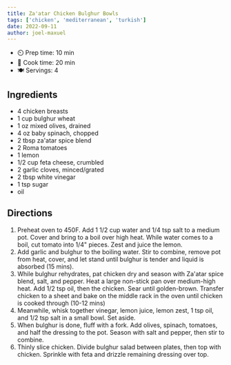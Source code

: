 ```yaml
---
title: Za'atar Chicken Bulghur Bowls
tags: ['chicken', 'mediterranean', 'turkish']
date: 2022-09-11
author: joel-maxuel
---
```



- ⏲️ Prep time: 10 min
- 🍳 Cook time: 20 min
- 🍽️ Servings: 4

## Ingredients

- 4 chicken breasts
- 1 cup bulghur wheat
- 1 oz mixed olives, drained
- 4 oz baby spinach, chopped
- 2 tbsp za'atar spice blend
- 2 Roma tomatoes
- 1 lemon
- 1/2 cup feta cheese, crumbled
- 2 garlic cloves, minced/grated
- 2 tbsp white vinegar
- 1 tsp sugar
- oil

## Directions

1. Preheat oven to 450F. Add 1 1/2 cup water and 1/4 tsp salt to a medium pot. Cover and bring to a boil over high heat. While water comes to a boil, cut tomato into 1/4" pieces. Zest and juice the lemon.
2. Add garlic and bulghur to the boiling water. Stir to combine, remove pot from heat, cover, and let stand until bulghur is tender and liquid is absorbed (15 mins).
3. While bulghur rehydrates, pat chicken dry and season with Za'atar spice blend, salt, and pepper. Heat a large non-stick pan over medium-high heat. Add 1/2 tsp oil, then the chicken. Sear until golden-brown. Transfer chicken to a sheet and bake on the middle rack in the oven until chicken is cooked through (10-12 mins)
4. Meanwhile, whisk together vinegar, lemon juice, lemon zest, 1 tsp oil, and 1/2 tsp salt in a small bowl. Set aside.
5. When bulghur is done, fluff with a fork. Add olives, spinach, tomatoes, and half the dressing to the pot. Season with salt and pepper, then stir to combine.
6. Thinly slice chicken. Divide bulghur salad between plates, then top with chicken. Sprinkle with feta and drizzle remaining dressing over top.
